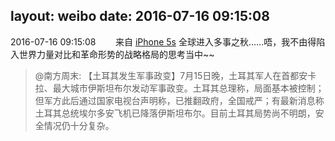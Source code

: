 layout: weibo
date: 2016-07-16 09:15:08
---
<meta name="referrer" content="no-referrer" />

2016-07-16 09:15:08  &nbsp;&nbsp;&nbsp;&nbsp;&nbsp;&nbsp; 来自 <a href="sinaweibo://customweibosource" rel="nofollow">iPhone 5s</a>
全球进入多事之秋……唔，我不由得陷入世界力量对比和革命形势的战略格局的思考当中~~
>  @南方周末: 【土耳其发生军事政变】7月15日晚，土耳其军人在首都安卡拉、最大城市伊斯坦布尔发动军事政变。土耳其总理称，局面基本被控制；但军方此后通过国家电视台声明称，已推翻政府，全国戒严；有最新消息称土耳其总统埃尔多安飞机已降落伊斯坦布尔。目前土耳其局势尚不明朗，安全情况仍十分复杂。 ​​​
